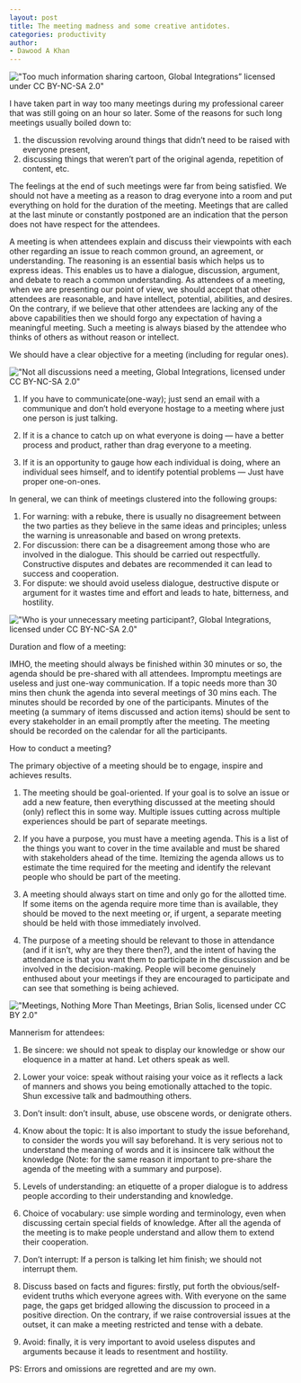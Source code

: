 ```yaml
---
layout: post
title: The meeting madness and some creative antidotes.
categories: productivity
author:
- Dawood A Khan
---
```

!["Too much information sharing cartoon, Global Integrations” licensed under CC BY-NC-SA 2.0"](/images/meet_1.jpeg)

I have taken part in way too many meetings during my professional career that was still going on an hour so later. Some of the reasons for such long meetings usually boiled down to:
  1. the discussion revolving around things that didn’t need to be raised with everyone present,
  2. discussing things that weren’t part of the original agenda, repetition of content, etc.

The feelings at the end of such meetings were far from being satisfied. We should not have a meeting as a reason to drag everyone into a room and put everything on hold for the duration of the meeting. Meetings that are called at the last minute or constantly postponed are an indication that the person does not have respect for the attendees.

A meeting is when attendees explain and discuss their viewpoints with each other regarding an issue to reach common ground, an agreement, or understanding. The reasoning is an essential basis which helps us to express ideas. This enables us to have a dialogue, discussion, argument, and debate to reach a common understanding. As attendees of a meeting, when we are presenting our point of view, we should accept that other attendees are reasonable, and have intellect, potential, abilities, and desires. On the contrary, if we believe that other attendees are lacking any of the above capabilities then we should forgo any expectation of having a meaningful meeting. Such a meeting is always biased by the attendee who thinks of others as without reason or intellect.

We should have a clear objective for a meeting (including for regular ones).

!["Not all discussions need a meeting, Global Integrations, licensed under CC BY-NC-SA 2.0"](/images/meet_2.jpeg )


1. If you have to communicate(one-way); just send an email with a communique and don’t hold everyone hostage to a meeting where just one person is just talking.

2. If it is a chance to catch up on what everyone is doing — have a better process and product, rather than drag everyone to a meeting.

3. If it is an opportunity to gauge how each individual is doing, where an individual sees himself, and to identify potential problems — Just have proper one-on-ones.

In general, we can think of meetings clustered into the following groups:

   1. For warning: with a rebuke, there is usually no disagreement between the two parties as they believe in the same ideas and principles; unless the warning is unreasonable and based on wrong pretexts.
   2. For discussion: there can be a disagreement among those who are involved in the dialogue. This should be carried out respectfully. Constructive disputes and debates are recommended it can lead to success and cooperation.
   3. For dispute: we should avoid useless dialogue, destructive dispute or argument for it wastes time and effort and leads to hate, bitterness, and hostility.


!["Who is your unnecessary meeting participant?, Global Integrations, licensed under CC BY-NC-SA 2.0"](/images/meet_3.jpeg)

Duration and flow of a meeting:

IMHO, the meeting should always be finished within 30 minutes or so, the agenda should be pre-shared with all attendees. Impromptu meetings are useless and just one-way communication. If a topic needs more than 30 mins then chunk the agenda into several meetings of 30 mins each. The minutes should be recorded by one of the participants. Minutes of the meeting (a summary of items discussed and action items) should be sent to every stakeholder in an email promptly after the meeting. The meeting should be recorded on the calendar for all the participants.

How to conduct a meeting?

The primary objective of a meeting should be to engage, inspire and achieves results.

1. The meeting should be goal-oriented. If your goal is to solve an issue or add a new feature, then everything discussed at the meeting should (only) reflect this in some way. Multiple issues cutting across multiple experiences should be part of separate meetings.

2. If you have a purpose, you must have a meeting agenda. This is a list of the things you want to cover in the time available and must be shared with stakeholders ahead of the time. Itemizing the agenda allows us to estimate the time required for the meeting and identify the relevant people who should be part of the meeting.

3. A meeting should always start on time and only go for the allotted time. If some items on the agenda require more time than is available, they should be moved to the next meeting or, if urgent, a separate meeting should be held with those immediately involved.

4. The purpose of a meeting should be relevant to those in attendance (and if it isn’t, why are they there then?), and the intent of having the attendance is that you want them to participate in the discussion and be involved in the decision-making. People will become genuinely enthused about your meetings if they are encouraged to participate and can see that something is being achieved.

!["Meetings, Nothing More Than Meetings, Brian Solis, licensed under CC BY 2.0"](/images/meet_4.jpeg)


Mannerism for attendees:

1. Be sincere: we should not speak to display our knowledge or show our eloquence in a matter at hand. Let others speak as well.

2. Lower your voice: speak without raising your voice as it reflects a lack of manners and shows you being emotionally attached to the topic. Shun excessive talk and badmouthing others.

3. Don’t insult: don’t insult, abuse, use obscene words, or denigrate others.

4. Know about the topic: It is also important to study the issue beforehand, to consider the words you will say beforehand. It is very serious not to understand the meaning of words and it is insincere talk without the knowledge (Note: for the same reason it important to pre-share the agenda of the meeting with a summary and purpose).

5. Levels of understanding: an etiquette of a proper dialogue is to address people according to their understanding and knowledge.

6. Choice of vocabulary: use simple wording and terminology, even when discussing certain special fields of knowledge. After all the agenda of the meeting is to make people understand and allow them to extend their cooperation.

7. Don’t interrupt: If a person is talking let him finish; we should not interrupt them.

8. Discuss based on facts and figures: firstly, put forth the obvious/self-evident truths which everyone agrees with. With everyone on the same page, the gaps get bridged allowing the discussion to proceed in a positive direction. On the contrary, if we raise controversial issues at the outset, it can make a meeting restricted and tense with a debate.

9. Avoid: finally, it is very important to avoid useless disputes and arguments because it leads to resentment and hostility.

PS: Errors and omissions are regretted and are my own.
